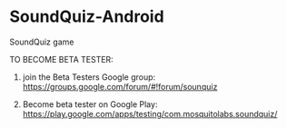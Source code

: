 SoundQuiz-Android
=================

SoundQuiz game

TO BECOME BETA TESTER:

1) join the Beta Testers Google group: https://groups.google.com/forum/#!forum/sounquiz

2) Become beta tester on Google Play: https://play.google.com/apps/testing/com.mosquitolabs.soundquiz/
